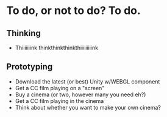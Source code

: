 # To do, or not to do? To do.

## Thinking

* Thiiiiiiink thinkthinkthinkthiiiiiiiiink

## Prototyping

* Download the latest (or best) Unity w/WEBGL component
* Get a CC film playing on a "screen"
* Buy a cinema (or two, however many you need eh?)
* Get a CC film playing in the cinema
* Think about whether you want to make your own cinema?
